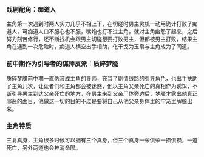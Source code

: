 ### 戏剧配角：痴道人

主角第一次遇到时两人实力几乎不相上下，在切磋时男主灵机一动用诡计打败了痴道人，可痴道人口不服心也不服，嘴炮也打不过主角，就对主角幽怨了起来，之后努力刻苦修行，还不断找机会跟男主切磋想要打败男主，但都被男主打败，结果主角在遇到一次危险时，痴道人横空出手相助，化干戈为玉帛与主角成为了同道。

### 前中期作为引导者的谋师反派：质碎梦魇

质碎梦魇前中期一直伪装成主角的导师，充当了剧情线路的引导角色，也出手扶助了主角几次，让读者们和主角都会被迷惑，他以主角父亲死亡的真相作为诱饵，不断引导男主到达父亲死亡的地方，在男主来到父亲尸体旁边后，梦魇才露出他真正邪恶的面目，他做这一切的目的不过是要将自己从他父亲身体里的牢笼里解脱出来。

### 主角特质

三复真身，主角很多时候可以拥有三个真身，但三个真身一荣俱荣一损俱损，一道死亡，另外两道也会神消命陨。
